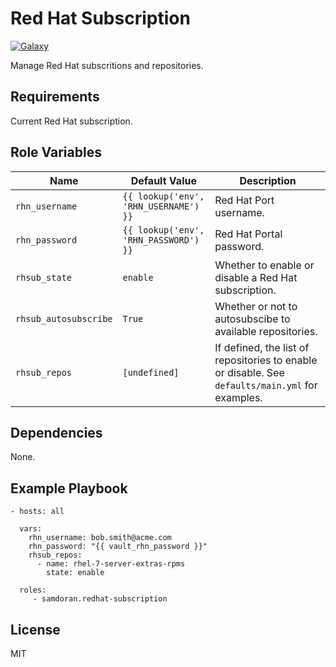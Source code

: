 Red Hat Subscription
=========
[![Galaxy](https://img.shields.io/badge/galaxy-samdoran.redhat--subscription-blue.svg?style=flat)](https://galaxy.ansible.com/samdoran/redhat-subscription)

Manage Red Hat subscritions and repositories.

Requirements
------------

Current Red Hat subscription.

Role Variables
--------------

| Name              | Default Value       | Description          |
|-------------------|---------------------|----------------------|
| `rhn_username` | `{{ lookup('env', 'RHN_USERNAME') }}` | Red Hat Port username. |
| `rhn_password` | `{{ lookup('env', 'RHN_PASSWORD') }}` | Red Hat Portal password. |
| `rhsub_state` | `enable` | Whether to enable or disable a Red Hat subscription. |
| `rhsub_autosubscribe` | `True` | Whether or not to autosubscibe to available repositories. |
| `rhsub_repos` | `[undefined]` | If defined, the list of repositories to enable or disable. See `defaults/main.yml` for examples. |

Dependencies
------------

None.

Example Playbook
----------------

    - hosts: all

      vars:
        rhn_username: bob.smith@acme.com
        rhn_password: "{{ vault_rhn_password }}"
        rhsub_repos:
          - name: rhel-7-server-extras-rpms
            state: enable

      roles:
         - samdoran.redhat-subscription

License
-------

MIT

